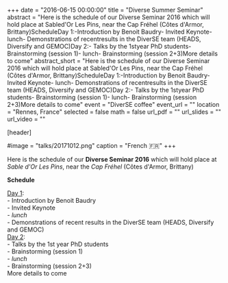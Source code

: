+++
date = "2016-06-15 00:00:00"
title = "Diverse Summer Seminar"
abstract = "Here is the schedule of our Diverse Seminar 2016 which will hold place at Sabled'Or Les Pins, near the Cap Fréhel (Côtes d'Armor, Brittany)ScheduleDay 1:-Introduction by Benoit Baudry- Invited Keynote- lunch- Demonstrations of recentresults in the DiverSE team (HEADS, Diversify and GEMOC)Day 2:- Talks by the 1styear PhD students- Brainstorming (session 1)- lunch- Brainstorming (session 2+3)More details to come"
abstract_short = "Here is the schedule of our Diverse Seminar 2016 which will hold place at Sabled'Or Les Pins, near the Cap Fréhel (Côtes d'Armor, Brittany)ScheduleDay 1:-Introduction by Benoit Baudry- Invited Keynote- lunch- Demonstrations of recentresults in the DiverSE team (HEADS, Diversify and GEMOC)Day 2:- Talks by the 1styear PhD students- Brainstorming (session 1)- lunch- Brainstorming (session 2+3)More details to come"
event = "DiverSE coffee"
event_url = ""
location = "Rennes, France"
selected = false
math = false
url_pdf = ""
url_slides = ""
url_video = ""


[header]

#image = "talks/20171012.png"
caption = "French :fr:"
+++


Here is the schedule of our <strong>Diverse Seminar 2016</strong> which will hold place at <em>Sable d'Or Les Pins</em>, near the <em>Cap Fréhel</em> (Côtes d'Armor, Brittany)

<strong>Schedule</strong>
<div class="">
<div class=""><span style="text-decoration: underline;">Day 1</span>:</div>
<div class="">- Introduction by Benoit Baudry</div>
<div class="">- Invited Keynote</div>
<div class="">- <i class="">lunch</i></div>
<div class="">- Demonstrations of recent results in the DiverSE team (HEADS, Diversify and GEMOC)</div>
<div class=""></div>
<div class=""><span style="text-decoration: underline;">Day 2</span>:</div>
<div class="">- Talks by the 1st year PhD students</div>
<div class="">- Brainstorming (session 1)</div>
<div class="">- <i class="">lunch</i></div>
<div class="">- Brainstorming (session 2+3)</div>
</div>
<div class=""></div>
<div class="">More details to come</div>
